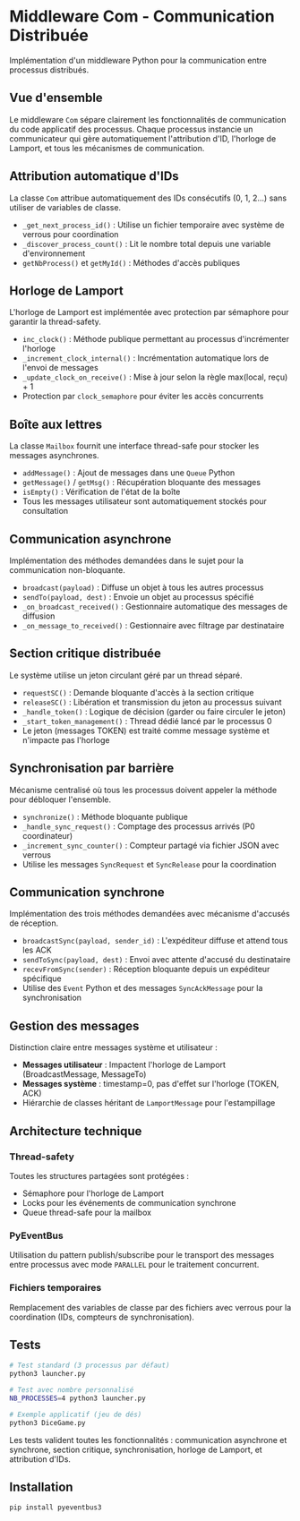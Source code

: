 # Middleware Com - Communication Distribuée

Implémentation d'un middleware Python pour la communication entre processus distribués.

## Vue d'ensemble

Le middleware `Com` sépare clairement les fonctionnalités de communication du code applicatif des processus. Chaque processus instancie un communicateur qui gère automatiquement l'attribution d'ID, l'horloge de Lamport, et tous les mécanismes de communication.

## Attribution automatique d'IDs

La classe `Com` attribue automatiquement des IDs consécutifs (0, 1, 2...) sans utiliser de variables de classe.

- `_get_next_process_id()` : Utilise un fichier temporaire avec système de verrous pour coordination
- `_discover_process_count()` : Lit le nombre total depuis une variable d'environnement
- `getNbProcess()` et `getMyId()` : Méthodes d'accès publiques

## Horloge de Lamport

L'horloge de Lamport est implémentée avec protection par sémaphore pour garantir la thread-safety.

- `inc_clock()` : Méthode publique permettant au processus d'incrémenter l'horloge
- `_increment_clock_internal()` : Incrémentation automatique lors de l'envoi de messages
- `_update_clock_on_receive()` : Mise à jour selon la règle max(local, reçu) + 1
- Protection par `clock_semaphore` pour éviter les accès concurrents

## Boîte aux lettres

La classe `Mailbox` fournit une interface thread-safe pour stocker les messages asynchrones.

- `addMessage()` : Ajout de messages dans une `Queue` Python
- `getMessage()` / `getMsg()` : Récupération bloquante des messages
- `isEmpty()` : Vérification de l'état de la boîte
- Tous les messages utilisateur sont automatiquement stockés pour consultation

## Communication asynchrone

Implémentation des méthodes demandées dans le sujet pour la communication non-bloquante.

- `broadcast(payload)` : Diffuse un objet à tous les autres processus
- `sendTo(payload, dest)` : Envoie un objet au processus spécifié
- `_on_broadcast_received()` : Gestionnaire automatique des messages de diffusion
- `_on_message_to_received()` : Gestionnaire avec filtrage par destinataire

## Section critique distribuée

Le système utilise un jeton circulant géré par un thread séparé.

- `requestSC()` : Demande bloquante d'accès à la section critique
- `releaseSC()` : Libération et transmission du jeton au processus suivant
- `_handle_token()` : Logique de décision (garder ou faire circuler le jeton)
- `_start_token_management()` : Thread dédié lancé par le processus 0
- Le jeton (messages TOKEN) est traité comme message système et n'impacte pas l'horloge

## Synchronisation par barrière

Mécanisme centralisé où tous les processus doivent appeler la méthode pour débloquer l'ensemble.

- `synchronize()` : Méthode bloquante publique
- `_handle_sync_request()` : Comptage des processus arrivés (P0 coordinateur)
- `_increment_sync_counter()` : Compteur partagé via fichier JSON avec verrous
- Utilise les messages `SyncRequest` et `SyncRelease` pour la coordination

## Communication synchrone

Implémentation des trois méthodes demandées avec mécanisme d'accusés de réception.

- `broadcastSync(payload, sender_id)` : L'expéditeur diffuse et attend tous les ACK
- `sendToSync(payload, dest)` : Envoi avec attente d'accusé du destinataire  
- `recevFromSync(sender)` : Réception bloquante depuis un expéditeur spécifique
- Utilise des `Event` Python et des messages `SyncAckMessage` pour la synchronisation

## Gestion des messages

Distinction claire entre messages système et utilisateur :

- **Messages utilisateur** : Impactent l'horloge de Lamport (BroadcastMessage, MessageTo)
- **Messages système** : timestamp=0, pas d'effet sur l'horloge (TOKEN, ACK)
- Hiérarchie de classes héritant de `LamportMessage` pour l'estampillage

## Architecture technique

### Thread-safety
Toutes les structures partagées sont protégées :
- Sémaphore pour l'horloge de Lamport
- Locks pour les événements de communication synchrone
- Queue thread-safe pour la mailbox

### PyEventBus
Utilisation du pattern publish/subscribe pour le transport des messages entre processus avec mode `PARALLEL` pour le traitement concurrent.

### Fichiers temporaires
Remplacement des variables de classe par des fichiers avec verrous pour la coordination (IDs, compteurs de synchronisation).

## Tests

```bash
# Test standard (3 processus par défaut)
python3 launcher.py

# Test avec nombre personnalisé
NB_PROCESSES=4 python3 launcher.py

# Exemple applicatif (jeu de dés)
python3 DiceGame.py
```

Les tests valident toutes les fonctionnalités : communication asynchrone et synchrone, section critique, synchronisation, horloge de Lamport, et attribution d'IDs.

## Installation

```bash
pip install pyeventbus3
```